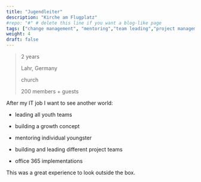 ```yaml
---
title: "Jugendleiter"
description: "Kirche am Flugplatz"
#repo: "#" # delete this line if you want a blog-like page
tags: ["change management", "mentoring","team leading","project management","office 365"]
weight: 4
draft: false
---
```


>
> 2 years
>
> Lahr, Germany
>
> church
>
> 200 members + guests
>

After my IT job I want to see another world:

- leading all youth teams 

- building a growth concept

- mentoring individual youngster

- building and leading different project teams

- office 365 implementations

This was a great experience to look outside the box.
